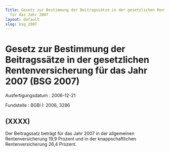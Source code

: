 ```yaml
---
Title: Gesetz zur Bestimmung der Beitragssätze in der gesetzlichen Rentenversicherung
  für das Jahr 2007
layout: default
slug: bsg_2007
---
```


# Gesetz zur Bestimmung der Beitragssätze in der gesetzlichen Rentenversicherung für das Jahr 2007 (BSG 2007)

Ausfertigungsdatum
:   2006-12-21

Fundstelle
:   BGBl I: 2006, 3286



## (XXXX)

Der Beitragssatz beträgt für das Jahr 2007 in der allgemeinen
Rentenversicherung 19,9 Prozent und in der knappschaftlichen
Rentenversicherung 26,4 Prozent.

